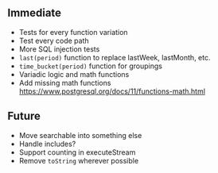 ## Immediate

- Tests for every function variation
- Test every code path
- More SQL injection tests
- `last(period)` function to replace lastWeek, lastMonth, etc.
- `time_bucket(period)` function for groupings
- Variadic logic and math functions
- Add missing math functions https://www.postgresql.org/docs/11/functions-math.html

## Future

- Move searchable into something else
- Handle includes?
- Support counting in executeStream
- Remove `toString` wherever possible
